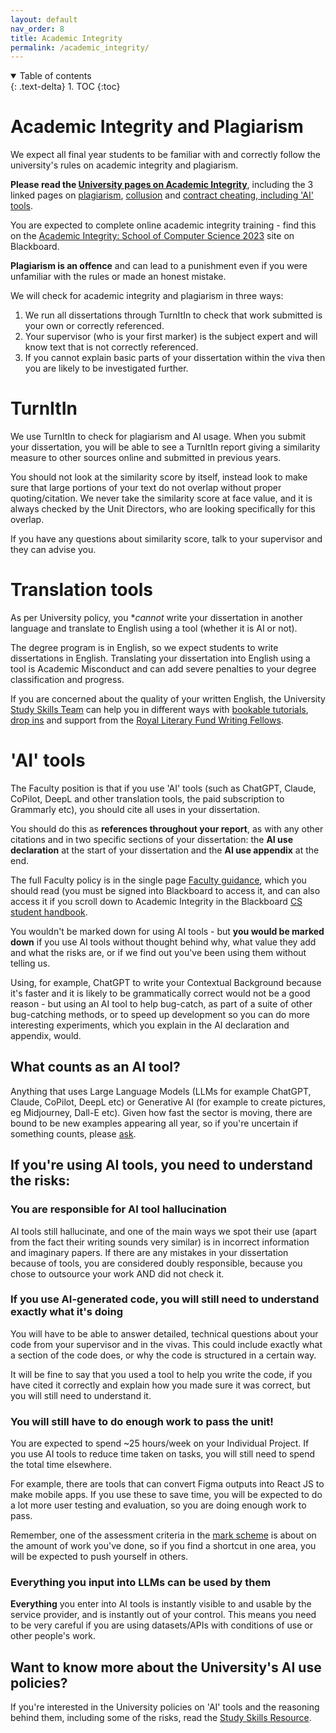 ```yaml
---
layout: default
nav_order: 8
title: Academic Integrity
permalink: /academic_integrity/
---
```


<details open markdown="block">
<summary>
Table of contents
</summary>
{: .text-delta}
1. TOC
{:toc}
</details>

# Academic Integrity and Plagiarism

We expect all final year students to be familiar with and correctly follow the university's rules on academic integrity and plagiarism.  

**Please read the [University pages on Academic Integrity](https://www.bristol.ac.uk/students/support/academic-advice/academic-integrity/)**, including the 3 linked pages on [plagiarism](https://www.bristol.ac.uk/students/support/academic-advice/academic-integrity/plagiarism/), [collusion](https://www.bristol.ac.uk/students/support/academic-advice/academic-integrity/collusion/) and [contract cheating, including 'AI' tools](https://www.bristol.ac.uk/students/support/academic-advice/academic-integrity/contract-cheating/).

You are expected to complete online academic integrity training - find this on the [Academic Integrity: School of Computer Science 2023](https://www.ole.bris.ac.uk/webapps/blackboard/content/listContentEditable.jsp?content_id=_8261184_1&course_id=_258488_1) site on Blackboard.

**Plagiarism is an offence** and can lead to a punishment even if you were unfamiliar with the rules or made an honest mistake.

We will check for academic integrity and plagiarism in three ways:
1. We run all dissertations through TurnItIn to check that work submitted is your own or correctly referenced.
2. Your supervisor (who is your first marker) is the subject expert and will know text that is not correctly referenced.
3. If you cannot explain basic parts of your dissertation within the viva then you are likely to be investigated further.


# TurnItIn

We use TurnItIn to check for plagiarism and AI usage.  When you submit your
dissertation, you will be able to see a TurnItIn report giving a similarity
measure to other sources online and submitted in previous years.  

You should not look at the similarity score by itself, instead look to make sure
that large portions of your text do not overlap without proper
quoting/citation. We never take the similarity score at face value, and it is always checked by the Unit Directors, who are looking specifically for this overlap.

If you have any questions about similarity score, talk to
your supervisor and they can advise you.


# Translation tools

As per University policy, you **cannot* write your dissertation in another language
and translate to English using a tool (whether it is AI or not).  

The degree program is in English, so we expect students to write dissertations in
English.  Translating your dissertation into English using a tool is Academic
Misconduct and can add severe penalties to your degree classification and
progress.

If you are concerned about the quality of your written English, the University [Study Skills Team](https://www.bristol.ac.uk/students/your-studies/study-support/study-skills/) can help you in different ways with [bookable tutorials](https://www.ole.bris.ac.uk/bbcswebdav/courses/Study_Skills/whats-on/index.html#/id/5f044158cf57ca06c433abe4), [drop ins](https://www.ole.bris.ac.uk/bbcswebdav/courses/Study_Skills/whats-on/index.html#/id/632acb7dfb7af103d447e4c6) and support from the [Royal Literary Fund Writing Fellows](https://www.bristol.ac.uk/bristol-futures/royal-literary-fellows/). 


# 'AI' tools

The Faculty position is that if you use 'AI' tools (such as ChatGPT, Claude, CoPilot, DeepL and other translation tools, the paid subscription to Grammarly etc), you should cite all uses in your dissertation. 

You should do this as **references throughout your report**, as with any other citations and in two specific sections of your dissertation: the **AI use declaration** at the start of your dissertation and the **AI use appendix** at the end.   

The full Faculty policy is in the single page [Faculty guidance](https://www.ole.bris.ac.uk/bbcswebdav/pid-8241705-dt-content-rid-48627612_3/xid-48627612_3), which you should read (you must be signed into Blackboard to access it, and can also access it if you scroll down to Academic Integrity in the Blackboard [CS student handbook](https://www.ole.bris.ac.uk/webapps/blackboard/content/listContentEditable.jsp?content_id=_8241665_1&course_id=_258444_1&content_id=_8241705_1#).

You wouldn't be marked down for using AI tools - but **you would be marked down** if you use AI tools without thought behind why, what value they add and what the risks are, or if we find out you've been using them without telling us. 

Using, for example, ChatGPT to write your Contextual Background because it's faster and it is likely to be grammatically correct would not be a good reason - but using an AI tool to help bug-catch, as part of a suite of other bug-catching methods, or to speed up development so you can do more interesting experiments, which you explain in the AI declaration and appendix, would. 

## What counts as an AI tool?
Anything that uses Large Language Models (LLMs for example ChatGPT, Claude, CoPilot, DeepL etc) or Generative AI (for example to create pictures, eg Midjourney, Dall-E etc). Given how fast the sector is moving, there are bound to be new examples appearing all year, so if you're uncertain if something counts, please [ask](https://teams.microsoft.com/l/channel/19%3A6dad55759f244b258c80536771ee9401%40thread.tacv2/Project%20Q%20and%20A?groupId=2afc7cab-8743-48ed-aaaa-b0d542d2bb68&tenantId=b2e47f30-cd7d-4a4e-a5da-b18cf1a4151b).


## If you're using AI tools, you need to understand the risks: 

### You are responsible for AI tool hallucination
AI tools still hallucinate, and one of the main ways we spot their use (apart from the fact their writing sounds very similar) is in incorrect information and imaginary papers. If there are any mistakes in your dissertation because of tools, you are considered doubly responsible, because you chose to outsource your work AND did not check it. 

### If you use AI-generated code, you will still need to understand exactly what it's doing
You will have to be able to answer detailed, technical questions about your code from your supervisor and in the vivas. This could include exactly what a section of the code does, or why the code is structured in a certain way.

It will be fine to say that you used a tool to help you write the code, if you have cited it correctly and explain how you made sure it was correct, but you will still need to understand it. 

### You will still have to do enough work to pass the unit!
You are expected to spend ~25 hours/week on your Individual Project. If you use AI tools to reduce time taken on tasks, you will still need to spend the total time elsewhere.  

For example, there are tools that can convert Figma outputs into React JS to make mobile apps.  If you use these to save time, you will be expected to do a lot more user testing and evaluation, so you are doing enough work to pass. 

Remember, one of the assessment criteria in the [mark scheme](https://cs-uob-individual-project.github.io/assessment#mark-scheme) is about on the amount of work you've done, so if you find a shortcut in one area, you will be expected to push yourself in others. 

### Everything you input into LLMs can be used by them
**Everything** you enter into AI tools is instantly visible to and usable by the service provider, and is instantly out of your control. This means you need to be very careful if you are using datasets/APIs with conditions of use or other people's work. 


## Want to know more about the University's AI use policies?

If you're interested in the University policies on 'AI' tools and the reasoning behind them, including some of the risks, read the [Study Skills Resource](https://www.ole.bris.ac.uk/bbcswebdav/pid-8037204-dt-content-rid-46594374_2/courses/Study_Skills/using-ai-at-university/index.html). 


